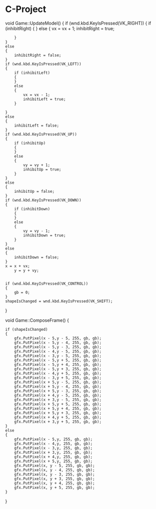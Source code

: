 # C-Project
void Game::UpdateModel()
{
	if (wnd.kbd.KeyIsPressed(VK_RIGHT))
	{
		if (inhibitRight)
		{
		}
		else
		{
			vx = vx + 1;
			inhibitRight = true;

		}
	}
	else
	{
		inhibitRight = false;
	}
	if (wnd.kbd.KeyIsPressed(VK_LEFT))
	{
		if (inhibitLeft)
		{
		}
		else
		{
			vx = vx - 1;
			inhibitLeft = true;
		}

	}
	else
	{
		inhibitLeft = false;
	}
	if (wnd.kbd.KeyIsPressed(VK_UP))
	{
		if (inhibitUp)
		{
		}
		else
		{
			vy = vy + 1;
			inhibitUp = true;
		}
	}
	else
	{
		inhibitUp = false;
	}
	if (wnd.kbd.KeyIsPressed(VK_DOWN))
	{
		if (inhibitDown)
		{
		}
		else
		{
			vy = vy - 1;
			inhibitDown = true;
		}
	}
	else
	{
		inhibitDown = false;
	}
	x = x + vx;
		y = y + vy;
		 
	
	if (wnd.kbd.KeyIsPressed(VK_CONTROL))
	{
		gb = 0;
	}
	shapeIsChanged = wnd.kbd.KeyIsPressed(VK_SHIFT);
}

void Game::ComposeFrame()
{
	
	


	if (shapeIsChanged)
	{
		gfx.PutPixel(x - 5,y - 5, 255, gb, gb);
		gfx.PutPixel(x - 5,y - 4, 255, gb, gb);
		gfx.PutPixel(x - 5,y - 3, 255, gb, gb);
		gfx.PutPixel(x - 4,y - 5, 255, gb, gb);
		gfx.PutPixel(x - 3,y - 5, 255, gb, gb);
		gfx.PutPixel(x - 5,y + 5, 255, gb, gb);
		gfx.PutPixel(x - 5,y + 4, 255, gb, gb);
		gfx.PutPixel(x - 5,y + 3, 255, gb, gb);
		gfx.PutPixel(x - 4,y + 5, 255, gb, gb);
		gfx.PutPixel(x - 3,y + 5, 255, gb, gb);
		gfx.PutPixel(x + 5,y - 5, 255, gb, gb);
		gfx.PutPixel(x + 5,y - 4, 255, gb, gb);
		gfx.PutPixel(x + 5,y - 3, 255, gb, gb);
		gfx.PutPixel(x + 4,y - 5, 255, gb, gb);
		gfx.PutPixel(x + 3,y - 5, 255, gb, gb);
		gfx.PutPixel(x + 5,y + 5, 255, gb, gb);
		gfx.PutPixel(x + 5,y + 4, 255, gb, gb);
		gfx.PutPixel(x + 5,y + 3, 255, gb, gb);
		gfx.PutPixel(x + 4,y + 5, 255, gb, gb);
		gfx.PutPixel(x + 3,y + 5, 255, gb, gb);
	}				 	   
	else			 	   
	{				 	   
		gfx.PutPixel(x - 5,y, 255, gb, gb);
		gfx.PutPixel(x - 4,y, 255, gb, gb);
		gfx.PutPixel(x - 3,y, 255, gb, gb);
		gfx.PutPixel(x + 3,y, 255, gb, gb);
		gfx.PutPixel(x + 4,y, 255, gb, gb);
		gfx.PutPixel(x + 5,y, 255, gb, gb);
		gfx.PutPixel(x, y - 5, 255, gb, gb);
		gfx.PutPixel(x, y - 4, 255, gb, gb);
		gfx.PutPixel(x, y - 3, 255, gb, gb);
		gfx.PutPixel(x, y + 3, 255, gb, gb);
		gfx.PutPixel(x, y + 4, 255, gb, gb);
		gfx.PutPixel(x, y + 5, 255, gb, gb);
	}
}
